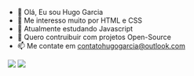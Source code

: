 - 👋 Olá, Eu sou Hugo Garcia
- 👀 Me interesso muito por HTML e CSS
- 🌱 Atualmente estudando Javascript
- 💞️ Quero contruibuir com projetos Open-Source
- 📫 Me contate em contatohugogarcia@outlook.com

<div>
  <img href ="https://github.com/hugogacia360">
  <img href = "188em" src ="[![Anurag's GitHub stats](https://github-readme-stats.vercel.app/api?username=hugogacia360)](https://github.com/anuraghazra/github-readme-stats)"/>
  <img href = "188em" src = "[![Anurag's GitHub stats](https://github-readme-stats.vercel.app/api?username=hugogacia360)](https://github.com/anuraghazra/github-readme-stats)"/>
  
  <div/>
